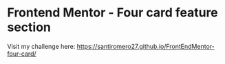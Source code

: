 # Frontend Mentor - Four card feature section

Visit my challenge here: https://santiromero27.github.io/FrontEndMentor-four-card/
